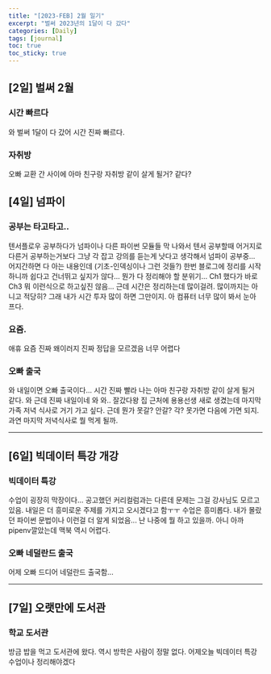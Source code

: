 ```yaml
---
title: "[2023-FEB] 2월 일기"
excerpt: "벌써 2023년의 1달이 다 갔다"
categories: [Daily]
tags: [journal]
toc: true
toc_sticky: true
---
```


## [2일] 벌써 2월
### 시간 빠르다
와 벌써 1달이 다 갔어 시간 진짜 빠르다.

### 자취방
오빠 교환 간 사이에 아마 친구랑 자취방 같이 살게 될거? 같다?


## [4일] 넘파이
### 공부는 타고타고..
텐서플로우 공부하다가 넘파이나 다른 파이썬 모듈들 막 나와서 텐서 공부할때 어거지로 다른거 공부하는거보다 그냥 각 잡고 강의를 듣는게 낫다고 생각해서 넘파이 공부중... 어지간하면 다 아는 내용인데 (기초-인덱싱이나 그런 것들?) 한번 블로그에 정리를 시작하니까 쉽다고 건너뛰고 싶지가 않다... 뭔가 다 정리해야 할 분위기... Ch1 했다가 바로 Ch3 뭐 이런식으로 하고싶진 않음... 근데 시간은 정리하는데 많이걸려. 많이까지는 아니고 적당히? 그래 내가 시간 투자 많이 하면 그만이지. 아 컴퓨터 너무 많이 봐서 눈아프다.

### 요즘.
애휴 요즘 진짜 왜이러지 진짜 정답을 모르겠음 너무 어렵다 

### 오빠 출국
와 내일이면 오빠 출국이다... 시간 진짜 빨라 나는 아마 친구랑 자취방 같이 살게 될거 같다. 와 근데 진짜 내일이네 와 와.. 잘갔다왕 집 근처에 용용선생 새로 생겼는데 마지막 가족 저녁 식사로 거기 가고 싶다. 근데 뭔가 못갈? 안갈? 각? 못가면 다음에 가면 되지. 과연 마지막 저녁식사로 뭘 먹게 될까. 

***

## [6일] 빅데이터 특강 개강
### 빅데이터 특강
수업이 굉장히 막장이다... 공고했던 커리컬럼과는 다른데 문제는 그걸 강사님도 모르고 있음. 내일은 더 흥미로운 주제를 가지고 오시겠다고 함ㅜㅜ 수업은 흥미롭다. 내가 몰랐던 파이썬 문법이나 이런걸 더 알게 되었음... 난 나중에 뭘 하고 있을까. 아니 아까 pipenv깔았는데 맥북 역시 어렵다.

### 오빠 네덜란드 출국
어제 오빠 드디어 네덜란드 출국함...

*** 

## [7일] 오랫만에 도서관
### 학교 도서관
방금 밥을 먹고 도서관에 왔다. 역시 방학은 사람이 정말 없다. 어제오늘 빅데이터 특강 수업이나 정리해야겠다